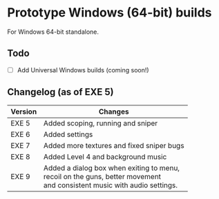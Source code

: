 # Prototype Windows (64-bit) builds

For Windows 64-bit standalone.

## Todo

- [ ] Add Universal Windows builds (coming soon!)

## Changelog (as of EXE 5)

Version | Changes
------- | -------
EXE 5 | Added scoping, running and sniper
EXE 6 | Added settings
EXE 7 | Added more textures and fixed sniper bugs
EXE 8 | Added Level 4 and background music
EXE 9 | Added a dialog box when exiting to menu,<br>recoil on the guns, better movement<br>and consistent music with audio settings.
